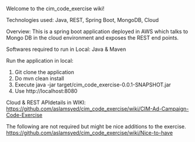 
Welcome to the cim_code_exercise wiki!

Technologies used: Java, REST, Spring Boot, MongoDB, Cloud

Overview: This is a spring boot application deployed in AWS which talks to Mongo DB in the cloud environment and exposes the REST end points.

Softwares required to run in Local: Java & Maven

Run the application in local:
1) Git clone the application
2) Do mvn clean install
3) Execute java -jar target/cim_code_exercise-0.0.1-SNAPSHOT.jar
4) Use http://localhost:8080

Cloud & REST APIdetails in WIKI:
https://github.com/aslamsyed/cim_code_exercise/wiki/CIM-Ad-Campaign-Code-Exercise

The following are not required but might be nice additions to the exercise.
https://github.com/aslamsyed/cim_code_exercise/wiki/Nice-to-have

